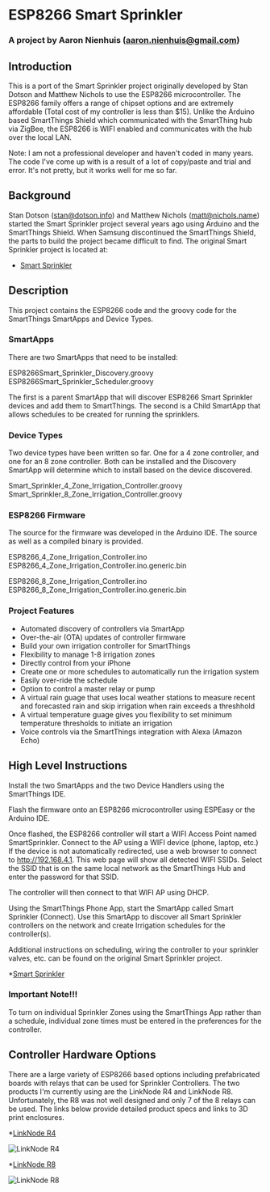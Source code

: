 # **ESP8266 Smart Sprinkler**

### **A project by Aaron Nienhuis (aaron.nienhuis@gmail.com)**

## Introduction

This is a port of the Smart Sprinkler project originally developed by Stan Dotson and Matthew Nichols to use the ESP8266 microcontroller.  The ESP8266 family offers a range of chipset options and are extremely affordable (Total cost of my controller is less than $15).  Unlike the Arduino based SmartThings Shield which communicated with the SmartThing hub via ZigBee, the ESP8266 is WIFI enabled and communicates with the hub over the local LAN.

Note:  I am not a professional developer and haven't coded in many years.  The code I've come up with is a result of a lot of copy/paste and trial and error.  It's not pretty, but it works well for me so far.


## Background

Stan Dotson (stan@dotson.info) and Matthew Nichols (matt@nichols.name) started the Smart Sprinkler project several years ago using Arduino and the SmartThings Shield.  When Samsung discontinued the SmartThings Shield, the parts to build the project became difficult to find.  The original Smart Sprinkler project is located at:
* [Smart Sprinkler](https://github.com/d8adrvn/smart_sprinkler)


## Description

This project contains the ESP8266 code and the groovy code for the SmartThings SmartApps and Device Types.  

### SmartApps

There are two SmartApps that need to be installed:

ESP8266Smart_Sprinkler_Discovery.groovy
ESP8266Smart_Sprinkler_Scheduler.groovy

The first is a parent SmartApp that will discover ESP8266 Smart Sprinkler devices and add them to SmartThings.  The second is a Child SmartApp that allows schedules to be created for running the sprinklers.

### Device Types
Two device types have been written so far.  One for a 4 zone controller, and one for an 8 zone controller.  Both can be installed and the Discovery SmartApp will determine which to install based on the device discovered.

Smart_Sprinkler_4_Zone_Irrigation_Controller.groovy
Smart_Sprinkler_8_Zone_Irrigation_Controller.groovy


### ESP8266 Firmware
The source for the firmware was developed in the Arduino IDE. The source as well as a compiled binary is provided.

ESP8266_4_Zone_Irrigation_Controller.ino
ESP8266_4_Zone_Irrigation_Controller.ino.generic.bin

ESP8266_8_Zone_Irrigation_Controller.ino
ESP8266_8_Zone_Irrigation_Controller.ino.generic.bin



### Project Features
* Automated discovery of controllers via SmartApp
* Over-the-air (OTA) updates of controller firmware
* Build your own irrigation controller for SmartThings
* Flexibility to manage 1-8 irrigation zones
* Directly control from your iPhone
* Create one or more schedules to automatically run the irrigation system
* Easily over-ride the schedule
* Option to control a master relay or pump
* A virtual rain guage that uses local weather stations to measure recent and forecasted rain and skip irrigation when rain exceeds a threshhold
* A virtual temperature guage gives you flexibility to set minimum temperature thresholds to initiate an irrigation
* Voice controls via the SmartThings integration with Alexa (Amazon Echo)

## High Level Instructions

Install the two SmartApps and the two Device Handlers using the SmartThings IDE.

Flash the firmware onto an ESP8266 microcontroller using ESPEasy or the Arduino IDE.

Once flashed, the ESP8266 controller will start a WIFI Access Point named SmartSprinkler.  Connect to the AP using a WIFI device (phone, laptop, etc.)  If the device is not automatically redirected, use a web browser to connect to http://192.168.4.1.  This web page will show all detected WIFI SSIDs.  Select the SSID that is on the same local network as the SmartThings Hub and enter the password for that SSID.

The controller will then connect to that WIFI AP using DHCP.

Using the SmartThings Phone App, start the SmartApp called Smart Sprinkler (Connect).  Use this SmartApp to discover all Smart Sprinkler controllers on the network and create Irrigation schedules for the controller(s).

Additional instructions on scheduling, wiring the controller to your sprinkler valves, etc. can be found on the original Smart Sprinkler project.

*[Smart Sprinkler](https://github.com/d8adrvn/smart_sprinkler)

### Important Note!!!
To turn on individual Sprinkler Zones using the SmartThings App rather than a schedule, individual zone times must be entered in the preferences for the controller.


## Controller Hardware Options
	
There are a large variety of ESP8266 based options including prefabricated boards with relays that can be used for Sprinkler Controllers.  The two products I'm currently using are the LinkNode R4 and LinkNode R8.  Unfortunately, the R8 was not well designed and only 7 of the 8 relays can be used.  The links below provide detailed product specs and links to 3D print enclosures.

*[LinkNode R4](http://linksprite.com/wiki/index.php5?title=LinkNode_R4:_Arduino-compatible_WiFi_relay_controller)

![LinkNode R4](http://linksprite.com/wiki/images/thumb/4/42/211201004-with_pillar-001.jpg/640px-211201004-with_pillar-001.jpg)

*[LinkNode R8](http://linksprite.com/wiki/index.php5?title=LinkNode_R8:_Arduino-compatible_WiFi_relay_controller)

![LinkNode R8](http://linksprite.com/wiki/images/thumb/a/ae/LinkNode_R8-5.jpg/640px-LinkNode_R8-5.jpg)

